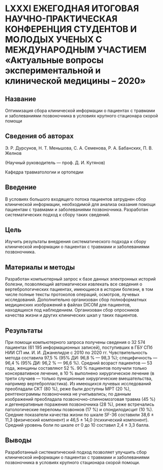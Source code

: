# LXXXI ЕЖЕГОДНАЯ ИТОГОВАЯ НАУЧНО-ПРАКТИЧЕСКАЯ КОНФЕРЕНЦИЯ СТУДЕНТОВ И МОЛОДЫХ УЧЕНЫХ С МЕЖДУНАРОДНЫМ УЧАСТИЕМ «Актуальные вопросы экспериментальной и клинической медицины – 2020»

## Название

Оптимизация сбора клинической информации о пациентах с травмами и заболеваниями позвоночника в условиях крупного стационара скорой помощи

## Сведения об авторах

Э. Р. Дурсунов,  Н. Т. Меньшова, С. А. Семенова, Р. А. Бабанских, П. В. Желнов

(Научный руководитель — проф. Д. И. Кутянов)

Кафедра травматологии и ортопедии

## Введение

В условиях большого входящего потока пациентов затруднен сбор клинической информации, необходимой для анализа оказания помощи пациентам с травмами и заболеваниями позвоночника. Разработан систематических подход к сбору таких сведений.

## Цель

Изучить результаты внедрения систематического подхода к сбору клинической информации о пациентах с травмами и заболеваниями позвоночника.

## Материалы и методы

Разработан компьютерный запрос к базе данных электронных историй болезни, позволяющий автоматически извлекать все сведения о вертебрологических пациентах, имеющиеся в истории болезни, в том числе полные тексты протоколов операций, осмотров, лучевых исследований. Дополнительно организован сбор полноформатных медицинских изображений в файлах DICOM для пациентов, находящихся под наблюдением. Организован сбор опросников качества жизни и других клинических шкал у таких пациентов.

## Результаты

При помощи компьютерного запроса получены сведения о 32 574 пациентах (61 195 информационных записей), поступивших в ГБУ СПб НИИ СП им. И. И. Джанелидзе с 2010 по 2020 гг. Чувствительность метода составила 97,5 % (95% ДИ: 96,8 % — 98,3 %); специфичность — 96,4 % (95% ДИ: 96,2 % — 96,6 %). Средний возраст пациентов — 53 года, женщины составляют 52 %. 90 % пациентов получили только консервативное лечение, в 10 % выполнено хирургическое лечение (в трети случаев — только пункционные хирургические вмешательства, например вертебропластика). Из имеющихся лучевых исследований преобладали СКТ (80 %), реже были доступны МРТ (20 %), рентгенограммы позвоночника не учитывались; по данным изображений преобладала позвоночно-спинномозговая травма (45 %) и дегенеративные поражения позвоночника (28 %), реже встречались патологические переломы позвонков (17 %) и спондилодисцит (10 %). Средние показатели качества жизни по шкале SF-36 составили 38,6 ± 11,3 (физический компонент) и 46,5 ± 14,0 (психический компонент). Средний уровень боли по шкале от 0 до 10 составил 2,4 ± 3,3 балла.

## Выводы

Разработанный систематический подход позволяет улучшить сбор клинической информации о пациентах с травмами и заболеваниями позвоночника в условиях крупного стационара скорой помощи.
